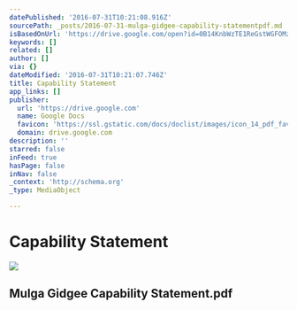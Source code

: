 ```yaml
---
datePublished: '2016-07-31T10:21:08.916Z'
sourcePath: _posts/2016-07-31-mulga-gidgee-capability-statementpdf.md
isBasedOnUrl: 'https://drive.google.com/open?id=0B14KnbWzTE1ReGstWGFOMzc2QkU'
keywords: []
related: []
author: []
via: {}
dateModified: '2016-07-31T10:21:07.746Z'
title: Capability Statement
app_links: []
publisher:
  url: 'https://drive.google.com'
  name: Google Docs
  favicon: 'https://ssl.gstatic.com/docs/doclist/images/icon_14_pdf_favicon.ico'
  domain: drive.google.com
description: ''
starred: false
inFeed: true
hasPage: false
inNav: false
_context: 'http://schema.org'
_type: MediaObject

---
```

# Capability Statement

<article style=""><img src="https://s3-us-west-2.amazonaws.com/the-grid-img/p/81e62c27c777c2041a87188427fc3b0846ac94e8.jpg" /><h1>Mulga Gidgee Capability Statement.pdf</h1></article>